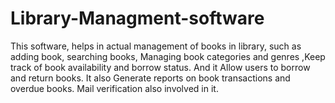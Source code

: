 # Library-Managment-software
This software, helps in actual management of books in library, such as adding book, searching books, Managing book categories and genres ,Keep track of book availability and borrow status. And it Allow users to borrow and return books. It also Generate reports on book transactions and overdue books. Mail verification also involved in it.
